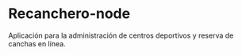 # Recanchero-node
Aplicación para la administración de centros deportivos y reserva de canchas en línea.

